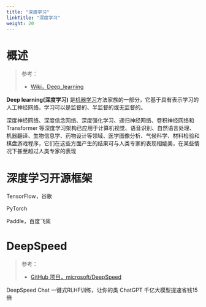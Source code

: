 ```yaml
---
title: "深度学习"
linkTitle: "深度学习"
weight: 20
---
```


# 概述

> 参考：
>
> - [Wiki，Deep_learning](https://en.wikipedia.org/wiki/Deep_learning)

**Deep learning(深度学习)** 是[机器学习](/docs/12.人工智能/机器学习/机器学习.md)方法家族的一部分，它基于具有表示学习的人工神经网络。学习可以是监督的、半监督的或无监督的。

深度神经网络、深度信念网络、深度强化学习、递归神经网络、卷积神经网络和 Transformer 等深度学习架构已应用于计算机视觉、语音识别、自然语言处理、机器翻译、生物信息学、药物设计等领域、医学图像分析、气候科学、材料检验和棋盘游戏程序，它们在这些方面产生的结果可与人类专家的表现相媲美，在某些情况下甚至超过人类专家的表现

# 深度学习开源框架

TensorFlow，谷歌

PyTorch

Paddle，百度飞桨

# DeepSpeed

> 参考：
>
> - [GitHub 项目，microsoft/DeepSpeed](https://github.com/microsoft/DeepSpeed)

DeepSpeed Chat 一键式RLHF训练，让你的类 ChatGPT 千亿大模型提速省钱15倍